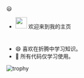 😃

 - <img src="https://media0.giphy.com/media/pylpD8AoQCf3CQ1oO2/giphy.gif" width=30 height=30>  欢迎来到我的主页<br>
#
                  
- 😄  喜欢在折腾中学习知识。                
- 💬   所有代码仅学习使用。              


![trophy](https://github-profile-trophy.vercel.app/?username=sky22333&no-frame=true&column=-1)  

